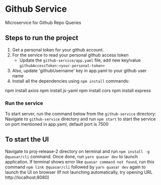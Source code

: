 # Github Service

Microservice for Github Repo Queries

## Steps to run the project

1. Get a personal token for your github account.
2. For the service to read your personal github access token
   - Update the `github-service/app.yaml` file, add new key/value `githubAccessToken:<your-personal-token>`
3. Also, update 'githubUsername' key in app.yaml to your github user name
4. Install all the dependencies using `npm install` commands:

npm install axios
npm install js-yaml
npm install cors
npm install express

### Run the service

To start server, run the command below from the `github-service` directory:
Navigate to `github-service` directory and run `npm start` to start the service on port mentioned in app.yaml, default port is 7500

## To start the UI
Navigate to proj-release-2 directory on terminal and run `npm install -g @quasar/cli` command. 
Once done, run   `yarn quasar dev` to launch application. If terminal shows error like `quasar command not found`, run this command `npm link @quasar/cli` followed by `yarn quasar dev` again to launch the UI on browser (If not launching automatically, try opening URL http://localhost:8080)
